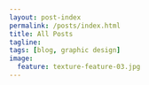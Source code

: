 ```yaml
---
layout: post-index
permalink: /posts/index.html
title: All Posts
tagline:
tags: [blog, graphic design]
image:
  feature: texture-feature-03.jpg
---
```

